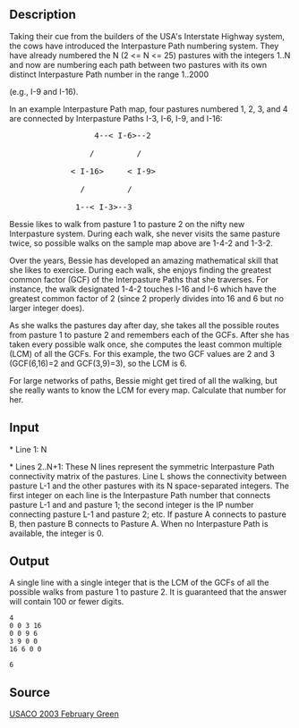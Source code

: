 <h2>Description</h2><p>Taking their cue from the builders of the USA's Interstate Highway system, the cows have introduced the Interpasture Path numbering system.  They have already numbered the N (2 &lt;= N &lt;= 25) pastures with the integers 1..N and now are numbering each path between two pastures with its own distinct Interpasture Path number in the range 1..2000
</p>(e.g., I-9 and I-16).

In an example Interpasture Path map, four pastures numbered 1, 2, 3, and 4 are connected by Interpasture Paths I-3, I-6, I-9, and I-16:
<pre>                  4--&lt; I-6&gt;--2
<br>                 /         /
<br>             &lt; I-16&gt;     &lt; I-9&gt;   
<br>               /         /
<br>              1--&lt; I-3&gt;--3  </pre><p>
</p>Bessie likes to walk from pasture 1 to pasture 2 on the nifty new Interpasture system. During each walk, she never visits the same pasture twice, so possible walks on the sample map above are 1-4-2 and 1-3-2.

Over the years, Bessie has developed an amazing mathematical skill that she likes to exercise.  During each walk, she enjoys finding the greatest common factor (GCF) of the Interpasture Paths that she traverses.  For instance, the walk designated 1-4-2 touches I-16 and I-6 which have the greatest common factor of 2 (since 2 properly divides into 16 and 6 but no larger integer does).

As she walks the pastures day after day, she takes all the possible routes from pasture 1 to pasture 2 and remembers each of the GCFs. After she has taken every possible walk once, she computes the least common multiple (LCM) of all the GCFs.  For this example, the two GCF values are 2 and 3 (GCF(6,16)=2 and GCF(3,9)=3), so the LCM is 6.

For large networks of paths, Bessie might get tired of all the walking, but she really wants to know the LCM for every map. Calculate that number for her.
<h2>Input</h2><p>* Line 1: N
</p>
* Lines 2..N+1: These N lines represent the symmetric Interpasture Path connectivity matrix of the pastures.  Line L shows the connectivity between pasture L-1 and the other pastures with its N space-separated integers.  The first integer on each line is the Interpasture Path number that connects pasture L-1 and and pasture 1; the second integer is the IP number connecting pasture L-1 and pasture 2; etc.  If pasture A connects to pasture B, then pasture B connects to Pasture A. When no Interpasture Path is available, the integer is 0.
<h2>Output</h2><p>A single line with a single integer that is the LCM of the GCFs of all the possible walks from pasture 1 to pasture 2.  It is guaranteed that the answer will contain 100 or fewer digits.</p><pre><code class="language-input1">4
0 0 3 16
0 0 9 6
3 9 0 0 
16 6 0 0
</code></pre><pre><code class="language-output1">6
</code></pre><h2>Source</h2><a href="searchproblem?field=source&amp;key=USACO+2003+February+Green">USACO 2003 February Green</a>
